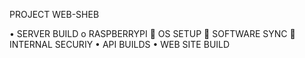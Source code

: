 PROJECT WEB-SHEB

• SERVER BUILD
    	o RASPBERRYPI
        	 OS SETUP
        	 SOFTWARE SYNC
        	 INTERNAL SECURIY
•	API BUILDS
•	WEB SITE BUILD

